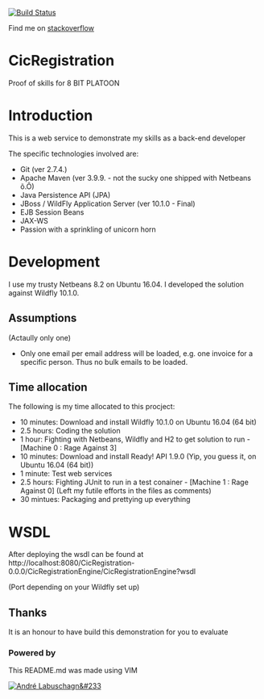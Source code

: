 
[![Build Status](https://travis-ci.org/TungstenX/CicRegistration.svg?branch=master)](https://travis-ci.org/TungstenX/CicRegistration)

Find me on [stackoverflow](http://stackoverflow.com/users/537566/tungstenx)

# CicRegistration
Proof of skills for 8 BIT PLATOON

# Introduction
This is a web service to demonstrate my skills as a back-end developer

The specific technologies involved are:
- Git (ver 2.7.4.)
- Apache Maven (ver 3.9.9. - not the sucky one shipped with Netbeans &#245;.&#212;)
- Java Persistence API (JPA)
- JBoss / WildFly Application Server (ver 10.1.0 - Final)
- EJB Session Beans
- JAX-WS
- Passion with a sprinkling of unicorn horn

# Development
I use my trusty Netbeans 8.2 on Ubuntu 16.04. I developed the solution against Wildfly 10.1.0. 

## Assumptions
(Actaully only one)
- Only one email per email address will be loaded, e.g. one invoice for a specific person. Thus no bulk emails to be loaded.

## Time allocation
The following is my time allocated to this procject:
- 10 minutes: Download and install Wildfly 10.1.0 on Ubuntu 16.04 (64 bit) 
- 2.5 hours: Coding the solution
- 1 hour: Fighting with Netbeans, Wildfly and H2 to get solution to run - [Machine 0 : Rage Against 3]
- 10 minutes: Download and install Ready! API 1.9.0 (Yip, you guess it, on Ubuntu 16.04 (64 bit))
- 1 minute: Test web services
- 2.5 hours: Fighting JUnit to run in a test conainer - [Machine 1 : Rage Against 0] (Left my futile efforts in the files as comments)
- 30 mintues: Packaging and prettying up everything

# WSDL
After deploying the wsdl can be found at http://localhost:8080/CicRegistration-0.0.0/CicRegistrationEngine/CicRegistrationEngine?wsdl

(Port depending on your Wildfly set up)

## Thanks
It is an honour to have build this demonstration for you to evaluate

### Powered by
This README.md was made using VIM

[![Andr&#233; Labuschagn&#233](http://gravatar.com/avatar/88ebc726d33c8ddba2534d1d6f93e638?s=144)](https://www.ParanoidAndroid.co.za) 
